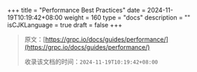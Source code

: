 +++
title = "Performance Best Practices"
date = 2024-11-19T10:19:42+08:00
weight = 160
type = "docs"
description = ""
isCJKLanguage = true
draft = false
+++

> 原文：[https://grpc.io/docs/guides/performance/](https://grpc.io/docs/guides/performance/)
>
> 收录该文档的时间：`2024-11-19T10:19:42+08:00`
